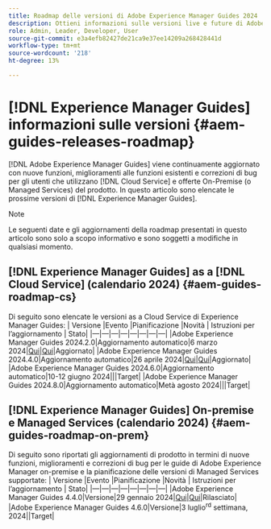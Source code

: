 ```yaml
---
title: Roadmap delle versioni di Adobe Experience Manager Guides 2024
description: Ottieni informazioni sulle versioni live e future di Adobe Experience Manager Guides on-premise e Adobe Experience Manager Guides as a Cloud Service
role: Admin, Leader, Developer, User
source-git-commit: e3a4efb82427de21ca9e37ee14209a268428441d
workflow-type: tm+mt
source-wordcount: '218'
ht-degree: 13%

---
```


# [!DNL Experience Manager Guides] informazioni sulle versioni {#aem-guides-releases-roadmap}

[!DNL Adobe Experience Manager Guides] viene continuamente aggiornato con nuove funzioni, miglioramenti alle funzioni esistenti e correzioni di bug per gli utenti che utilizzano [!DNL Cloud Service] e offerte On-Premise (o Managed Services) del prodotto. In questo articolo sono elencate le prossime versioni di [!DNL Experience Manager Guides].

>[!NOTE]
>
>Le seguenti date e gli aggiornamenti della roadmap presentati in questo articolo sono solo a scopo informativo e sono soggetti a modifiche in qualsiasi momento.

## [!DNL Experience Manager Guides] as a [!DNL Cloud Service] (calendario 2024) {#aem-guides-roadmap-cs}

Di seguito sono elencate le versioni as a Cloud Service di Experience Manager Guides: | Versione |Evento |Pianificazione |Novità | Istruzioni per l’aggiornamento | Stato| |—|—|—|—|—|—|—|—| |Adobe Experience Manager Guides 2024.2.0|Aggiornamento automatico|6 marzo 2024|[Qui](whats-new-2024-2-0.md)|[Qui](upgrade-instructions-2024-2-0.md)|Aggiornato| |Adobe Experience Manager Guides 2024.4.0|Aggiornamento automatico|26 aprile 2024|[Qui](whats-new-2024-04-0.md)|[Qui](upgrade-instructions-2024-04-0.md)|Aggiornato| |Adobe Experience Manager Guides 2024.6.0|Aggiornamento automatico|10-12 giugno 2024|||Target| |Adobe Experience Manager Guides 2024.8.0|Aggiornamento automatico|Metà agosto 2024|||Target|

## [!DNL Experience Manager Guides] On-premise e Managed Services (calendario 2024) {#aem-guides-roadmap-on-prem}

Di seguito sono riportati gli aggiornamenti di prodotto in termini di nuove funzioni, miglioramenti e correzioni di bug per le guide di Adobe Experience Manager on-premise e la pianificazione delle versioni di Managed Services supportate: | Versione |Evento |Pianificazione |Novità | Istruzioni per l’aggiornamento | Stato| |—|—|—|—|—|—|—|—| |Adobe Experience Manager Guides 4.4.0|Versione|29 gennaio 2024|[Qui](whats-new-4-4.md)|[Qui](upgrade-instructions-4-4.md)|Rilasciato| |Adobe Experience Manager Guides 4.6.0|Versione|3 luglio<sup>rd</sup> settimana, 2024||Target|



